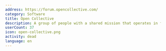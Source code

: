 ```yaml
---
address: https://forum.opencollective.com/
category: Software
title: Open Collective
description: A group of people with a shared mission that operates in full transparency.
userCount: 37
icon: open-collective.png
activity: dead
language: en
---
```


